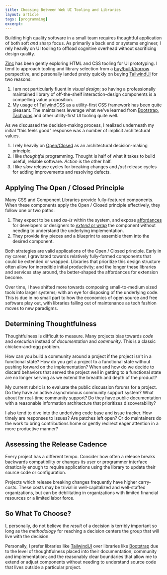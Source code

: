 ```yaml
---
title: Choosing Between Web UI Tooling and Libraries
layout: article
tags: [programming]
excerpt:
---
```


Building high quality software in a small team requires thoughtful application
of both soft _and_ sharp focus. As primarily a back end or systems engineer, I
rely heavily on UI tooling to offload cognitive overhead without sacrificing
design quality.

<!--more-->

[Zinc](https://zinc.coop) has been gently exploring HTML and CSS tooling for UI
prototyping. I tend to approach tooling and library selection from a
[buy/build/borrow](https://www.fastcompany.com/1113892/build-borrow-or-buy)
perspective, and personally landed pretty quickly on buying [TailwindUI] for two
reasons:

1. I am not particularly fluent in _visual design_; so having a professionally
   maintained library of off-the-shelf interaction-design components is a
   compelling value proposition.
2. My usage of [TailwindCSS] as a utility-first CSS framework has been quite
   pleasant. The maintainers leverage what we've learned from [Bootstrap],
   [Tachyons] and other utility-first UI tooling quite well.

As we discussed the decision-making process, I realized underneath my initial
"this feels good" response was a number of implicit architectural values.

1. I rely heavily on [Open/Closed] as an architectural decision-making
   principle.
2. I like _thoughtful_ programming. Thought is half of what it takes to build
   useful, reliable software. _Action_ is the other half.
3. I like _slow_ release cycles for breaking changes and _fast_ release cycles
   for adding improvements and resolving defects.

[open/closed]: https://en.wikipedia.org/wiki/Open%E2%80%93closed_principle
[bootstrap]: https://getbootstrap.com/
[tachyons]: https://tachyons.io/
[tailwindcss]: https://tailwindcss.com/
[tailwindui]: https://tailwindui.com/

## Applying The Open / Closed Principle

Many CSS and Component Libraries provide fully-featured components. When these
components apply the Open / Closed principle effectively, they follow one or two
paths:

1. They expect to be used _as-is_ within the system, and expose [affordances]
   for developers or designers to [_extend_ or _wrap_][extend-or-wrap] the
   component without needing to understand the underlying implementation.
2. They provide tiny pieces and a blueprint to assemble them into the desired
   component.

Both strategies are valid applications of the Open / Closed principle. Early in
my career, I gravitated towards relatively fully-formed components that could be
extended or wrapped. Libraries that prioritize this design structure often allow
for incredible initial productivity; and the longer these libraries and services
stay around, the better-shaped the affordances for extension become.

Over time, I have shifted more towards composing small-to-medium sized tools
into larger systems; with an eye for disposing of the underlying code. This is
due in no small part to how the economics of open source and free software play
out, with libraries falling out of maintenance as tech fashion moves to new
paradigms.

[affordances]:
  https://www.interaction-design.org/literature/book/the-glossary-of-human-computer-interaction/affordances
[extend-or-wrap]:
  https://www.thoughtworks.com/insights/blog/composition-vs-inheritance-how-choose

## Determining Thoughtfulness

Thoughtfulness is difficult to measure. Many projects bias towards _code_ and
_execution_ instead of _documentation_ and _community_. This is a classic
chicken-and-egg problem.

How can you build a community around a project if the project isn't in a
functional state? How do you get a project to a functional state without pushing
forward on the implementation? When and how do we decide to discard behaviors
that served the project well in getting to a functional state are no longer
serving as we extend the breadth and depth of the product?

My current rubric is to evaluate the public discussion forums for a project. Do
they have an active asynchronous community support system? What about for
real-time community support? Do they have public documentation with a reasonable
information architecture that prioritizes discoverability?

I also tend to dive into the underlying code base and issue tracker. How timely
are responses to issues? Are patches left open? Or do maintainers do the work to
bring contributions home or gently redirect eager attention in a more productive
manner?

## Assessing the Release Cadence

Every project has a different tempo. Consider how often a release breaks
backwards compatibility or changes its user or programmer interface drastically
enough to require applications using the library to update their source code or
configuration.

Projects which release breaking changes frequently have higher carry-costs.
These costs may be trivial in well-capitalized and well-staffed organizations,
but can be debilitating in organizations with limited financial resources or a
limited labor force.

## So What To Choose?

I, personally, do not believe the _result_ of a decision is terribly important
so long as the _methodology_ for reaching a decision centers the group that will
live with the decision.

Personally, I prefer libraries like [TailwindUI] over libraries like [Bootstrap]
due to the level of thoughtfulness placed into their documentation, community
and implementation; and the reasonably clear boundaries that allow me to extend
or adjust components without needing to understand source code that lives
outside a particular project.

